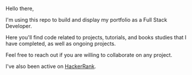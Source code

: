 Hello there,

I'm using this repo to build and display my portfolio as a Full Stack Developer. 

Here you'll find code related to projects, tutorials, and books studies that I have completed, as well as ongoing projects.

Feel free to reach out if you are willing to collaborate on any project.

I've also been active on <a href=https://www.hackerrank.com/matheus_raposo>HackerRank<a>.

<!---
mraposodea2016/mraposodea2016 is a ✨ special ✨ repository because its `README.md` (this file) appears on your GitHub profile.
You can click the Preview link to take a look at your changes.
--->
